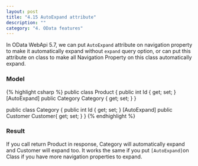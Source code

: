 ```yaml
---
layout: post
title: "4.15 AutoExpand attribute"
description: ""
category: "4. OData features"
---
```


In OData WebApi 5.7, we can put `AutoExpand` attribute on navigation property to make it automatically expand without `expand` query option, or can put this attribute on class to make all Navigation Property on this class automatically expand.

### Model

{% highlight csharp %}
public class Product
{
    public int Id { get; set; }
    [AutoExpand]
    public Category Category { get; set; }
}

public class Category
{
    public int Id { get; set; }
    [AutoExpand]
    public Customer Customer{ get; set; }
}
{% endhighlight %}

### Result
If you call return Product in response, Category will automatically expand and Customer will expand too. It works the same if you put `[AutoExpand]`on Class if you have more navigation properties to expand.
